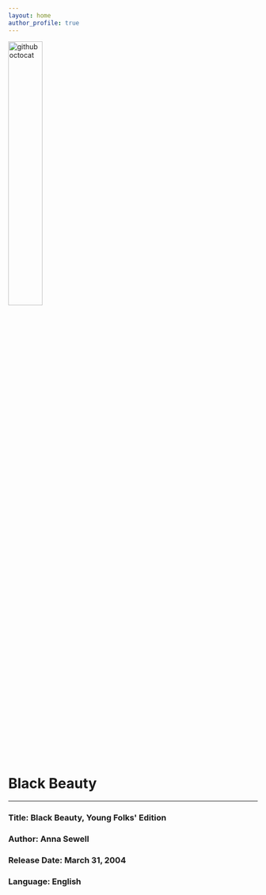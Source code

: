 ```yaml
---
layout: home
author_profile: true
---
```



<div> 
    <img src="{{ "/images/BlackBeauty.jpg" | absolute_url }}" alt="github octocat" style="width:37%;" >    
</div>

# Black Beauty

---



### Title: Black Beauty, Young Folks' Edition

### Author: Anna Sewell

### Release Date: March 31, 2004 

### Language: English


